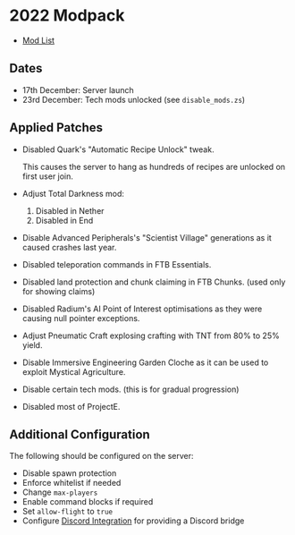 # 2022 Modpack

- [Mod List](mods.md)

## Dates

- 17th December: Server launch
- 23rd December: Tech mods unlocked (see `disable_mods.zs`)

## Applied Patches

- Disabled Quark's "Automatic Recipe Unlock" tweak.

  This causes the server to hang as hundreds of recipes are unlocked on first user join.

- Adjust Total Darkness mod:

  1. Disabled in Nether
  2. Disabled in End

- Disable Advanced Peripherals's "Scientist Village" generations as it caused crashes last year.

- Disabled teleporation commands in FTB Essentials.

- Disabled land protection and chunk claiming in FTB Chunks. (used only for showing claims)

- Disabled Radium's AI Point of Interest optimisations as they were causing null pointer exceptions.

- Adjust Pneumatic Craft explosing crafting with TNT from 80% to 25% yield.

- Disable Immersive Engineering Garden Cloche as it can be used to exploit Mystical Agriculture.

- Disable certain tech mods. (this is for gradual progression)

- Disabled most of ProjectE.

## Additional Configuration

The following should be configured on the server:

- Disable spawn protection
- Enforce whitelist if needed
- Change `max-players`
- Enable command blocks if required
- Set `allow-flight` to `true`
- Configure [Discord Integration](https://erdbeerbaerlp.de/projects/discord-integration/quick-setup) for providing a Discord bridge
